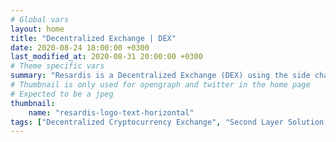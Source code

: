 ```yaml
---
# Global vars
layout: home
title: "Decentralized Exchange | DEX"
date: 2020-08-24 18:00:00 +0300
last_modified_at: 2020-08-31 20:00:00 +0300
# Theme specific vars
summary: "Resardis is a Decentralized Exchange (DEX) using the side chain tech as a second layer blockchain solution, providing fast and secure cryptocurrency trading."
# Thumbnail is only used for opengraph and twitter in the home page
# Expected to be a jpeg
thumbnail:
    name: "resardis-logo-text-horizontal"
tags: ["Decentralized Cryptocurrency Exchange", "Second Layer Solution, Sidechain", "Side Chain", "Matic Network", "Crypto Trading", "Cryptocurrency Trading", "Ethereum", "Blockchain", "Cryptocurrency", "ERC20", "Token", "Bitcoin", "TRON", "EOS"]
---
```

